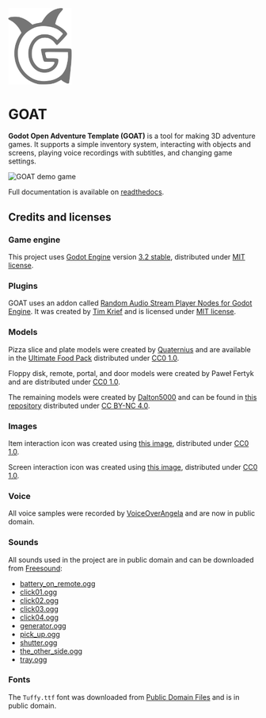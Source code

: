 <img src="./docs/img/logo_goat.svg" alt="GOAT logo" width="128">

# GOAT

**Godot Open Adventure Template (GOAT)** is a tool for making 3D adventure
games. It supports a simple inventory system, interacting with objects and screens,
playing voice recordings with subtitles, and changing game settings.

![GOAT demo game](https://user-images.githubusercontent.com/36821133/73215095-b308a280-4153-11ea-8ff0-c85cbd476147.gif)

Full documentation is available on [readthedocs](https://miskatonicstudio-goat.readthedocs.io).

## Credits and licenses

### Game engine

This project uses [Godot Engine](https://github.com/godotengine/godot)
version [3.2 stable](https://downloads.tuxfamily.org/godotengine/3.2/),
distributed under [MIT license](https://godotengine.org/license).

### Plugins

GOAT uses an addon called [Random Audio Stream Player Nodes for Godot Engine](https://gitlab.com/timkrief/godot-random-audio-stream-player). It was created by [Tim Krief](http://timkrief.com/en/) and is licensed under [MIT license](https://gitlab.com/timkrief/godot-random-audio-stream-player/-/blob/master/LICENSE.txt).

### Models

Pizza slice and plate models were created by [Quaternius](quaternius.com)
and are available in the [Ultimate Food Pack](https://drive.google.com/drive/folders/1zMfN7q9VU80M7mLAbBBJyY2OdoXslbl1?usp=sharing)
distributed under [CC0 1.0](https://creativecommons.org/publicdomain/zero/1.0/).

Floppy disk, remote, portal, and door models were created by Paweł Fertyk
and are distributed under [CC0 1.0](https://creativecommons.org/publicdomain/zero/1.0/).

The remaining models were created by [Dalton5000](https://twitter.com/dalton8000)
and can be found in [this repository](https://github.com/Byteron/robo-platformer)
distributed under [CC BY-NC 4.0](https://creativecommons.org/licenses/by-nc/4.0/).

### Images

Item interaction icon was created using
[this image](https://publicdomainvectors.org/en/free-clipart/Silhouette-of-hand-palm/36250.html),
distributed under [CC0 1.0](https://creativecommons.org/publicdomain/zero/1.0/).

Screen interaction icon was created using
[this image](https://publicdomainvectors.org/en/free-clipart/Zoom-in-sign/44722.html),
distributed under [CC0 1.0](https://creativecommons.org/publicdomain/zero/1.0/).

### Voice

All voice samples were recorded by
[VoiceOverAngela](https://www.fiverr.com/voiceoverangela) and are now in public domain.

### Sounds

All sounds used in the project are in public domain and can be downloaded from
[Freesound](https://freesound.org):

* [battery_on_remote.ogg](https://freesound.org/people/_lourii/sounds/491905/)
* [click01.ogg](https://freesound.org/people/LamaMakesMusic/sounds/403556/)
* [click02.ogg](https://freesound.org/people/Masgame/sounds/347544/)
* [click03.ogg](https://freesound.org/people/Masgame/sounds/347544/)
* [click04.ogg](https://freesound.org/people/Masgame/sounds/347544/)
* [generator.ogg](https://freesound.org/people/DiscoveryME/sounds/367175/)
* [pick_up.ogg](https://freesound.org/people/SilverIllusionist/sounds/411177/)
* [shutter.ogg](https://freesound.org/people/aldenroth2/sounds/272017/)
* [the_other_side.ogg](https://freesound.org/people/ricniclas/sounds/451949/)
* [tray.ogg](https://freesound.org/people/Handfan/sounds/71230/)

### Fonts

The `Tuffy.ttf` font was downloaded from
[Public Domain Files](http://www.publicdomainfiles.com/show_file.php?id=13486218041168)
and is in public domain.
